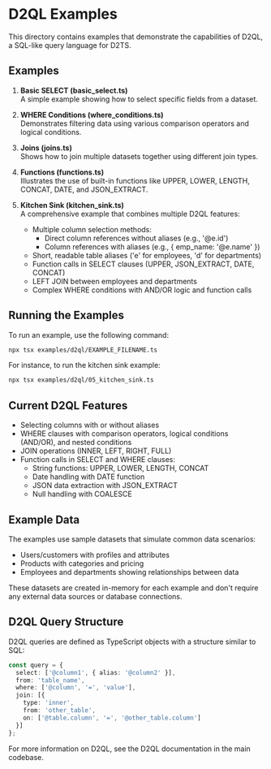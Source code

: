 # D2QL Examples

This directory contains examples that demonstrate the capabilities of D2QL, a SQL-like query language for D2TS.

## Examples

1. **Basic SELECT (basic_select.ts)**  
   A simple example showing how to select specific fields from a dataset.

2. **WHERE Conditions (where_conditions.ts)**  
   Demonstrates filtering data using various comparison operators and logical conditions.

3. **Joins (joins.ts)**  
   Shows how to join multiple datasets together using different join types.

4. **Functions (functions.ts)**  
   Illustrates the use of built-in functions like UPPER, LOWER, LENGTH, CONCAT, DATE, and JSON_EXTRACT.

5. **Kitchen Sink (kitchen_sink.ts)**  
   A comprehensive example that combines multiple D2QL features:
   - Multiple column selection methods:
     - Direct column references without aliases (e.g., '@e.id')
     - Column references with aliases (e.g., { emp_name: '@e.name' })
   - Short, readable table aliases ('e' for employees, 'd' for departments)
   - Function calls in SELECT clauses (UPPER, JSON_EXTRACT, DATE, CONCAT)
   - LEFT JOIN between employees and departments
   - Complex WHERE conditions with AND/OR logic and function calls

## Running the Examples

To run an example, use the following command:

```bash
npx tsx examples/d2ql/EXAMPLE_FILENAME.ts
```

For instance, to run the kitchen sink example:

```bash
npx tsx examples/d2ql/05_kitchen_sink.ts
```

## Current D2QL Features

- Selecting columns with or without aliases
- WHERE clauses with comparison operators, logical conditions (AND/OR), and nested conditions
- JOIN operations (INNER, LEFT, RIGHT, FULL)
- Function calls in SELECT and WHERE clauses:
  - String functions: UPPER, LOWER, LENGTH, CONCAT
  - Date handling with DATE function
  - JSON data extraction with JSON_EXTRACT
  - Null handling with COALESCE

## Example Data

The examples use sample datasets that simulate common data scenarios:

- Users/customers with profiles and attributes
- Products with categories and pricing
- Employees and departments showing relationships between data

These datasets are created in-memory for each example and don't require any external data sources or database connections.

## D2QL Query Structure

D2QL queries are defined as TypeScript objects with a structure similar to SQL:

```typescript
const query = {
  select: ['@column1', { alias: '@column2' }],
  from: 'table_name',
  where: ['@column', '=', 'value'],
  join: [{
    type: 'inner',
    from: 'other_table',
    on: ['@table.column', '=', '@other_table.column']
  }]
};
```

For more information on D2QL, see the D2QL documentation in the main codebase. 